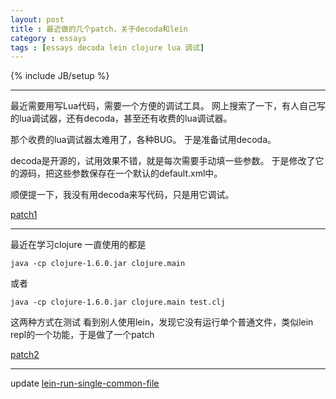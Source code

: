 ```yaml
---
layout: post
title : 最近做的几个patch，关于decoda和lein
category : essays
tags : [essays decoda lein clojure lua 调试]
---
```

{% include JB/setup %}

---

最近需要用写Lua代码，需要一个方便的调试工具。
网上搜索了一下，有人自己写的lua调试器，还有decoda，甚至还有收费的lua调试器。

那个收费的lua调试器太难用了，各种BUG。
于是准备试用decoda。

decoda是开源的，试用效果不错，就是每次需要手动填一些参数。
于是修改了它的源码，把这些参数保存在一个默认的default.xml中。

顺便提一下，我没有用decoda来写代码，只是用它调试。

[patch1](https://github.com/zhuzhonghua/decoda/commit/c3b12fe32651baecd1d4da7cd7e8f0276594a2fc#diff-25d902c24283ab8cfbac54dfa101ad31)

---
最近在学习clojure
一直使用的都是

    java -cp clojure-1.6.0.jar clojure.main
    
或者

    java -cp clojure-1.6.0.jar clojure.main test.clj
    
这两种方式在测试 
看到别人使用lein，发现它没有运行单个普通文件，类似lein repl的一个功能，于是做了一个patch

[patch2](https://github.com/zhuzhonghua/leiningen/commit/3a66434bdd72c3af34112b0ea632f9293f33285d)

---
update
[lein-run-single-common-file](https://github.com/technomancy/leiningen/pull/1751)

